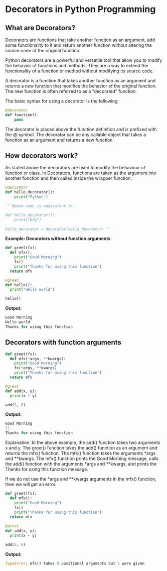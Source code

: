 # Decorators in Python Programming

## What are Decorators?

Decorators are functions that take another function as an argument, add some functionality to it and return another function without altering the source code of the original function.

Python decorators are a powerful and versatile tool that allow you to modify the behavior of functions and methods. They are a way to extend the functionality of a function or method without modifying its source code.

A decorator is a function that takes another function as an argument and returns a new function that modifies the behavior of the original function. The new function is often referred to as a "decorated" function.

The basic syntax for using a decorator is the following:

```python
@decorator
def function():
    pass
```

The decorator is placed above the function definition and is prefixed with the @ symbol. The decorator can be any callable object that takes a function as an argument and returns a new function.

## How decorators work?

As stated above the decorators are used to modify the behaviour of function or class. In Decorators, functions are taken as the argument into another function and then called inside the wrapper function.

```python
@decorator
def hello_decorator():
    print("Python")

'''Above code is equivalent to -

def hello_decorator():
    print("Gfg")
    
hello_decorator = decorator(hello_decorator)''`
```

**Example: Decorators without function arguments**

```python
def greet(fx):
  def mfx():
    print("Good Morning")
    fx()
    print("Thanks for using this function")
  return mfx

@greet
def hello():
  print("Hello world")

hello()
```

**Output:**

```python
Good Morning
Hello world
Thanks for using this function
```

## Decorators with function arguments

```python
def greet(fx):
  def mfx(*args, **kwargs):
    print("Good Morning")
    fx(*args, **kwargs)
    print("Thanks for using this function")
  return mfx

@greet
def add(x, y):
  print(x + y)

add(5, 6)
```

**Output:**

```python
Good Morning
11
Thanks for using this function
```

Explanation: In the above example, the add() function takes two arguments x and y. The greet() function takes the add() function as an argument and returns the mfx() function. The mfx() function takes the arguments *args and **kwargs. The mfx() function prints the Good Morning message, calls the add() function with the arguments *args and **kwargs, and prints the Thanks for using this function message.

If we do not use the *args and **kwargs arguments in the mfx() function, then we will get an error.

```python
def greet(fx):
  def mfx():
    print("Good Morning")
    fx()
    print("Thanks for using this function")
  return mfx
    
@greet
def add(x, y):
  print(x + y)

add(5, 6)
```

**Output:**

```python
TypeError: mfx() takes 0 positional arguments but 2 were given
```